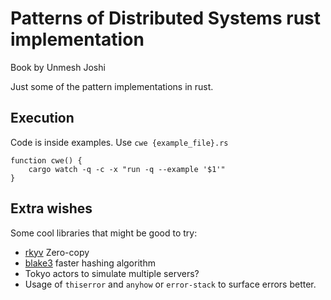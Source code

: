 # Patterns of Distributed Systems rust implementation

Book by Unmesh Joshi


Just some of the pattern implementations in rust.

## Execution

Code is inside examples. Use `cwe {example_file}.rs`


```hash
function cwe() {
    cargo watch -q -c -x "run -q --example '$1'"
}
```

## Extra wishes

Some cool libraries that might be good to try:

* [rkyv](https://rkyv.org/) Zero-copy 
* [blake3](https://www.youtube.com/watch?v=h-0KLCAEZgY) faster hashing algorithm
* Tokyo actors to simulate multiple servers?
* Usage of `thiserror` and `anyhow` or `error-stack` to surface errors better.
